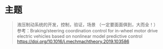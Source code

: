 # 主题
> 液压制动系统的开发，控制，验证，场景
（一定要面面俱到，大而全！）
参考：Braking/steering coordination control for in-wheel motor drive electric vehicles based on nonlinear model predictive control
https://doi.org/10.1016/j.mechmachtheory.2019.103586

